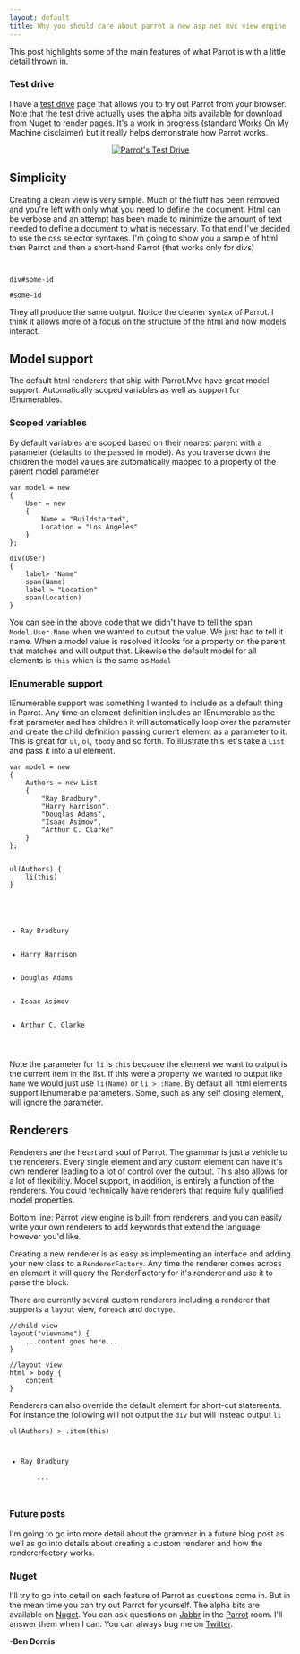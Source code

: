 ```yaml
---
layout: default
title: Why you should care about parrot a new asp net mvc view engine
---
```


<p>This post highlights some of the main features of what Parrot is with a little detail thrown in.</p>

<h3>Test drive</h3>

<p>I have a <a href="http://testdrive.thisisparrot.com/">test drive</a> page that allows you to try out Parrot from your browser. Note that the test drive actually uses the alpha bits available for download from Nuget to render pages. It's a work in progress (standard Works On My Machine disclaimer) but it really helps demonstrate how Parrot works.</p>

<p style='text-align:center;'><a href="http://testdrive.thisisparrot.com/"><img src="https://a248.e.akamai.net/camo.github.com/7dded2d4f58f34f104ab8a1c1d34410162fea184/687474703a2f2f6177732e6275696c64737461727465642e636f6d2f746573742d64726976652e706e67" alt="Parrot's Test Drive" title="&quot;Parrot's Test Drive&quot;" style="max-width:100%;"></a></p>

<h2>Simplicity</h2>

<p>Creating a clean view is very simple. Much of the fluff has been removed and you're left with only what you need to define the document. Html can be verbose and an attempt has been made to minimize the amount of text needed to define a document to what is necessary. To that end I've decided to use the css selector syntaxes. I'm going to show you a sample of html then Parrot and then a short-hand Parrot (that works only for divs)</p>

<pre><code><div id="some-id"></div>

div#some-id

#some-id</code></pre>

<p>They all produce the same output. Notice the cleaner syntax of Parrot. I think it allows more of a focus on the structure of the html and how models interact.</p>

<h2>Model support</h2>

<p>The default html renderers that ship with Parrot.Mvc have great model support. Automatically scoped variables as well as support for IEnumerables.</p>

<h3>Scoped variables</h3>

<p>By default variables are scoped based on their nearest parent with a parameter (defaults to the passed in model). As you traverse down the children the model values are automatically mapped to a property of the parent model parameter</p>

<pre><code>var model = new 
{
    User = new 
    {
        Name = "Buildstarted",
        Location = "Los Angeles"
    }
};

div(User)
{
    label> "Name"
    span(Name)
    label > "Location"
    span(Location)
}
</code></pre>

<p>You can see in the above code that we didn't have to tell the span <code style="display:inline;">Model.User.Name</code> when we wanted to output the value. We just had to tell it name. When a model value is resolved it looks for a property on the parent that matches and will output that. Likewise the default model for all elements is <code style="display:inline;">this</code> which is the same as <code style="display:inline;">Model</code></p>

<h3>IEnumerable support</h3>

<p>IEnumerable support was something I wanted to include as a default thing in Parrot. Any time an element definition includes an IEnumerable as the first parameter and has children it will automatically loop over the parameter and create the child definition passing current element as a parameter to it. This is great for <code style="display:inline;">ul</code>, <code style="display:inline;">ol</code>, <code style="display:inline;">tbody</code> and so forth. To illustrate this let's take a <code style="display:inline;">List<string></code> and pass it into a ul element.</p>

<pre><code>var model = new 
{
    Authors = new List<string>
    {
        "Ray Bradbury", 
        "Harry Harrison", 
        "Douglas Adams",
        "Isaac Asimov", 
        "Arthur C. Clarke" 
    }
};
</code></pre>
<pre><code>
ul(Authors) {
    li(this)
}
</code></pre>
<pre><code>
<ul>
    <li>Ray Bradbury</li>
    <li>Harry Harrison</li>
    <li>Douglas Adams</li>
    <li>Isaac Asimov</li>
    <li>Arthur C. Clarke</li>
</ul>
</code></pre>

<p>Note the parameter for <code style="display:inline;">li</code> is <code style="display:inline;">this</code> because the element we want to output is the current item in the list. If this were a property we wanted to output like <code style="display:inline;">Name</code> we would just use <code style="display:inline;">li(Name)</code> or <code style="display:inline;">li > :Name</code>. By default all html elements support IEnumerable parameters. Some, such as any self closing element, will ignore the parameter.</p>

<h2>Renderers</h2>

<p>Renderers are the heart and soul of Parrot. The grammar is just a vehicle to the renderers. Every single element and any custom element can have it's own renderer leading to a lot of control over the output. This also allows for a lot of flexibility. Model support, in addition, is entirely a function of the renderers. You could technically have renderers that require fully qualified model properties.</p>

<p>Bottom line: Parrot view engine is built from renderers, and you can easily write your own renderers to add keywords that extend the language however you'd like.</p>

<p>Creating a new renderer is as easy as implementing an interface and adding your new class to a <code style="display:inline;">RendererFactory</code>. Any time the renderer comes across an element it will query the RenderFactory for it's renderer and use it to parse the block.</p>

<p>There are currently several custom renderers including a renderer that supports a <code style="display:inline;">layout</code> view, <code style="display:inline;">foreach</code> and <code style="display:inline;">doctype</code>.</p>

<pre><code>//child view
layout("viewname") {
    ...content goes here...
}

//layout view
html > body {
    content
}
</code></pre>

<p>Renderers can also override the default element for short-cut statements. For instance the following will not output the <code style="display:inline;">div</code> but will instead output <code style="display:inline;">li</code></p>

<pre><code>ul(Authors) > .item(this)
<ul>
    <li class="item">Ray Bradbury</li>
    ...
</ul>
</code></pre>

<h3>Future posts</h3>

<p>I'm going to go into more detail about the grammar in a future blog post as well as go into details about creating a custom renderer and how the rendererfactory works.</p>

<h3>Nuget</h3>

<p>I'll try to go into detail on each feature of Parrot as questions come in. But in the mean time you can try out Parrot for yourself. The alpha bits are available on <a href="http://nuget.org/packages?q=Parrot">Nuget</a>. You can ask questions on <a href="http://jabbr.net">Jabbr</a> in the <a href="http://jabbr.net/#rooms/parrot">Parrot</a> room. I'll answer them when I can. You can always bug me on <a href="http://twitter.com/Buildstarted">Twitter</a>.</p>

<p><strong>-Ben Dornis</strong></p>